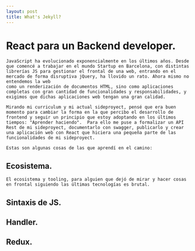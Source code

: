 ```yaml
---
layout: post
title: What's Jekyll?
---
```


# React para un Backend developer.

    JavaScript ha evolucionado exponencialmente en los últimos años. Desde que comencé a trabajar en el mundo Startup en Barcelona, con distintas librerías JS para gestionar el frontal de una web, entrando en el mercado de forma disruptiva jQuery, ha llovido un rato. Ahora mismo no entendemos la web
    como un renderización de documentos HTML, sino como aplicaciones completas con gran cantidad de funcionalidades y responsabilidades, y exigimos que dichas aplicaciones web tengan una gran calidad. 

    Mirando mi curriculum y mi actual sideproyect, pensé que era buen momento para cambiar la forma en la que percibo el desarrollo de frontend y seguir un principio que estoy adoptando en los últimos tiempos: "Aprender haciendo".  Para ello me puse a formalizar un API Rest de mi sideproyect, documentarlo con swagger, publicarlo y crear una aplicación web con React que hiciera una pequeña parte de las funcionalidades de mi sideproyect. 
    
    Estas son algunas cosas de las que aprendí en el camino:


## Ecosistema.
    El ecosistema y tooling, para alguien que dejó de mirar y hacer cosas en frontal siguiendo las últimas tecnologías es brutal.

    


## Sintaxis de JS.


## Handler.


## Redux.
